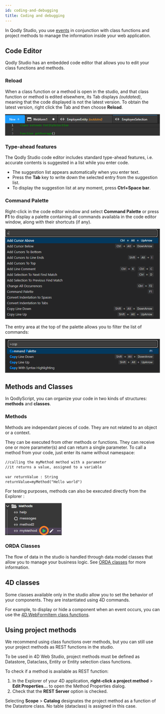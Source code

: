 ```yaml
---
id: coding-and-debugging
title: Coding and debugging
---
```


In Qodly Studio, you use [events](design-webforms/events/events.md) in conjunction with class functions and project methods to manage the information inside your web application.

## Code Editor

Qodly Studio has an embedded code editor that allows you to edit your class functions and methods.  

### Reload

When a class function or a method is open in the studio, and that class function or method is edited elsewhere, its Tab displays *(outdated)*, meaning that the code displayed is not the latest version. To obtain the latest version, right click the Tab and then choose **Reload**.

![code-editor](img/code-editor.png)

### Type-ahead features

The Qodly Studio code editor includes standard type-ahead features, i.e. accurate contents is suggested in a list while you enter code. 

- The suggestion list appears automatically when you enter text.
- Press the **Tab** key to write down the selected entry from the suggestion list. 
- To display the suggestion list at any moment, press **Ctrl+Space bar**.


### Command Palette

Right-click in the code editor window and select **Command Palette** or press **F1** to display a palette containing all commands availabla in the code editor window, along with their shortcuts (if any). 

![code-editor](img/palette1.png)

The entry area at the top of the palette allows you to filter the list of commands: 

![code-editor](img/palette2.png)


## Methods and Classes

In QodlyScript, you can organize your code in two kinds of structures: **methods** and **classes**.

### Methods

Methods are independant pieces of code. They are not related to an object or a context. 

They can be executed from other methods or functions. They can receive one or more parameter(s) and can return a single parameter. To call a method from your code, just enter its name without namespace:

```qs
//calling the myMethod method with a parameter
//it returns a value, assigned to a variable

var returnValue : String
returnValue=myMethod("Hello world")
```

For testing purposes, methods can also be executed directly from the Explorer :

![code-editor](img/method-exec.png)

### ORDA Classes

The flow of data in the studio is handled through data model classes that allow you to manage your business logic. See [ORDA classes](../concepts/orda/orda-classes.md) for more information.

## 4D classes

Some classes available only in the studio allow you to set the behavior of your components. They are instantiated using 4D commands.

For example, to display or hide a component when an event occurs, you can use the [4D.WebFormItem class functions](API/WebFormItemClass.md).

## Using project methods

We recommend using class functions over methods, but you can still use your project methods as REST functions in the studio.

To be used in 4D Web Studio, project methods must be defined as Datastore, Dataclass, Entity or Entity selection class functions. 

To check if a method is available as REST function: 
1. In the Explorer of your 4D application, **right-click a project method** > **Edit Properties...** to open the Method Properties dialog. 
2. Check that the **REST Server** option is checked.

Selecting **Scope** > **Catalog** designates the project method as a function of the Datastore class. No table (dataclass) is assigned in this case.